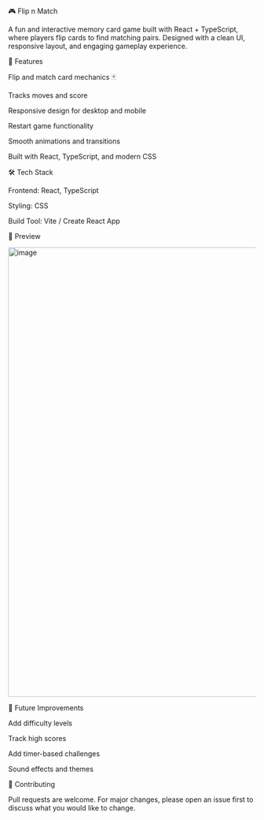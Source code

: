 🎮 Flip n Match

A fun and interactive memory card game built with React + TypeScript, where players flip cards to find matching pairs. Designed with a clean UI, responsive layout, and engaging gameplay experience.

🚀 Features

Flip and match card mechanics 🃏

Tracks moves and score

Responsive design for desktop and mobile

Restart game functionality

Smooth animations and transitions

Built with React, TypeScript, and modern CSS

🛠️ Tech Stack

Frontend: React, TypeScript

Styling: CSS

Build Tool: Vite / Create React App

📸 Preview

<img width="1632" height="912" alt="image" src="https://github.com/user-attachments/assets/db224edf-e3eb-4d03-a48b-9962b163389d" />

🎯 Future Improvements

Add difficulty levels

Track high scores

Add timer-based challenges

Sound effects and themes

🤝 Contributing

Pull requests are welcome. For major changes, please open an issue first to discuss what you would like to change.
